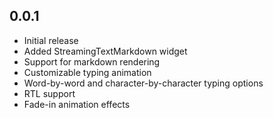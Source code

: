 ## 0.0.1

* Initial release
* Added StreamingTextMarkdown widget
* Support for markdown rendering
* Customizable typing animation
* Word-by-word and character-by-character typing options
* RTL support
* Fade-in animation effects
